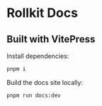 # Rollkit Docs

## Built with VitePress

Install dependencies:

```bash
pnpm i
```

Build the docs site locally:

```bash
pnpm run docs:dev
```
